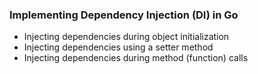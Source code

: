 ### Implementing Dependency Injection (DI) in Go
- Injecting dependencies during object initialization
- Injecting dependencies using a setter method
- Injecting dependencies during method (function) calls